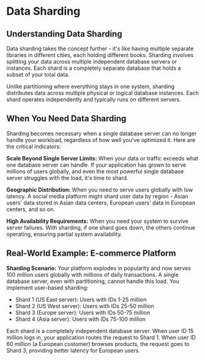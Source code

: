 # Data Sharding

## Understanding Data Sharding

Data sharding takes the concept further - it's like having multiple separate libraries in different cities, each holding different books. Sharding involves splitting your data across multiple independent database servers or instances. Each shard is a completely separate database that holds a subset of your total data.

Unlike partitioning where everything stays in one system, sharding distributes data across multiple physical or logical database instances. Each shard operates independently and typically runs on different servers.

## When You Need Data Sharding

Sharding becomes necessary when a single database server can no longer handle your workload, regardless of how well you've optimized it. Here are the critical indicators:

**Scale Beyond Single Server Limits:** When your data or traffic exceeds what one database server can handle. If your application has grown to serve millions of users globally, and even the most powerful single database server struggles with the load, it's time to shard.

**Geographic Distribution:** When you need to serve users globally with low latency. A social media platform might shard user data by region - Asian users' data stored in Asian data centers, European users' data in European centers, and so on.

**High Availability Requirements:** When you need your system to survive server failures. With sharding, if one shard goes down, the others continue operating, ensuring partial system availability.

## Real-World Example: E-commerce Platform

**Sharding Scenario:** Your platform explodes in popularity and now serves 100 million users globally with millions of daily transactions. A single database server, even with partitioning, cannot handle this load. You implement user-based sharding:

- Shard 1 (US East server): Users with IDs 1-25 million
- Shard 2 (US West server): Users with IDs 25-50 million
- Shard 3 (Europe server): Users with IDs 50-75 million
- Shard 4 (Asia server): Users with IDs 75-100 million

Each shard is a completely independent database server. When user ID 15 million logs in, your application routes the request to Shard 1. When user ID 60 million (a European customer) browses products, the request goes to Shard 3, providing better latency for European users.
